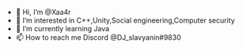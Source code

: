 - 👋 Hi, I’m @Xaa4r
- 👀 I’m interested in C++,Unity,Social engineering,Computer security
- 🌱 I’m currently learning Java
- 📫 How to reach me Discord @DJ_slavyanin#9830

<!---
Xaa4r/Xaa4r is a ✨ special ✨ repository because its `README.md` (this file) appears on your GitHub profile.
You can click the Preview link to take a look at your changes.
--->

